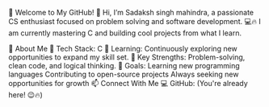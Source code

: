 👋 Welcome to My GitHub! 🚀
Hi, I’m Sadaksh singh mahindra, a passionate CS enthusiast focused on problem solving and software development. 💻🔥 I am currently mastering C and building cool projects from what I learn.

🚀 About Me
🎯 Tech Stack: C
🔄 Learning: Continuously exploring new opportunities to expand my skill set.
🧠 Key Strengths: Problem-solving, clean code, and logical thinking.
🌱 Goals:
Learning new programming languages
Contributing to open-source projects
Always seeking new opportunities for growth
📫 Connect With Me
💻 GitHub: (You're already here! 😉🔥)    

<!---
sadakshmahindra/sadakshmahindra is a ✨ special ✨ repository because its `README.md` (this file) appears on your GitHub profile.
You can click the Preview link to take a look at your changes.
--->
  
